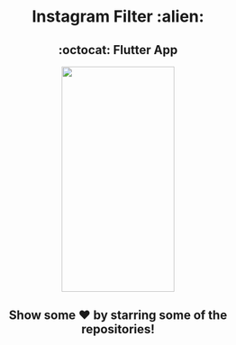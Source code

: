<div align="center"><h1>Instagram Filter :alien:</h1></div>
<div align="center"><h2>:octocat: Flutter App</h2></div>

<div class="row" align="center">
  <img src="./assets/video1.gif" width="200" height="400" />
</div>

<div align="center">
    <h2>Show some ❤️ by starring some of the repositories!</h2>
</div>